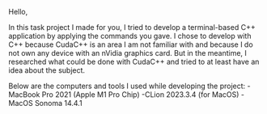 Hello,

In this task project I made for you, I tried to develop a terminal-based C++ application by applying the commands you gave. 
I chose to develop with C++ because CudaC++ is an area I am not familiar with and because I do not own any device with an nVidia graphics card. 
But in the meantime, I researched what could be done with CudaC++ and tried to at least have an idea about the subject.

Below are the computers and tools I used while developing the project:
-MacBook Pro 2021 (Apple M1 Pro Chip)
-CLion 2023.3.4 (for MacOS)
-MacOS Sonoma 14.4.1
